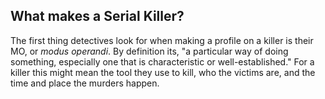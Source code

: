 ## What makes a Serial Killer?
The first thing detectives look for when making a profile on a killer is their MO, or _modus operandi_.
By definition its, "a particular way of doing something, especially one that is characteristic or well-established."
For a killer this might mean the tool they use to kill, who the victims are, and the time and place the murders happen.
